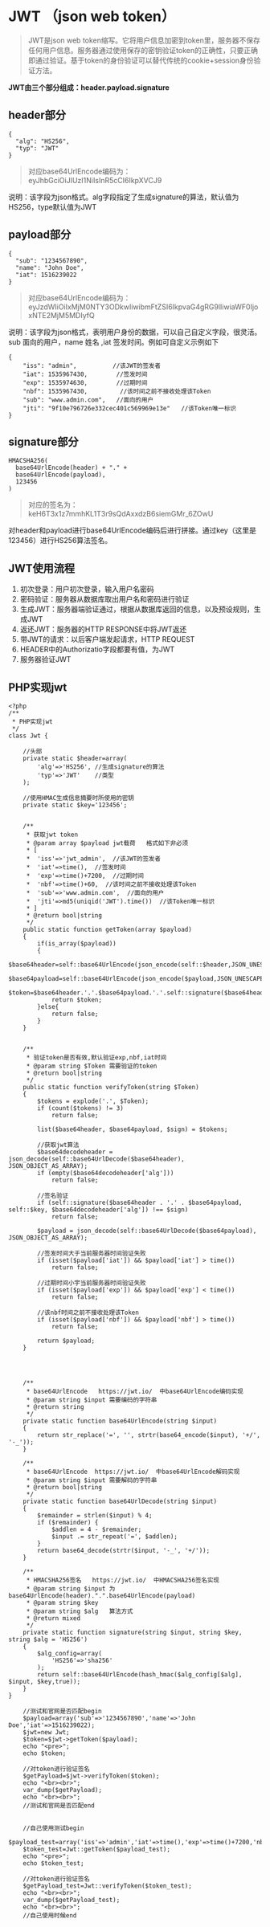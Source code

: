 # JWT （json web token）

>JWT是json web token缩写。它将用户信息加密到token里，服务器不保存任何用户信息。服务器通过使用保存的密钥验证token的正确性，只要正确即通过验证。基于token的身份验证可以替代传统的cookie+session身份验证方法。

**JWT由三个部分组成：header.payload.signature**

## header部分

````
{
  "alg": "HS256",
  "typ": "JWT"
}
````

> 对应base64UrlEncode编码为：eyJhbGciOiJIUzI1NiIsInR5cCI6IkpXVCJ9

说明：该字段为json格式。alg字段指定了生成signature的算法，默认值为 HS256，type默认值为JWT

## payload部分

```
{
  "sub": "1234567890",
  "name": "John Doe",
  "iat": 1516239022
}
```

> 对应base64UrlEncode编码为：eyJzdWIiOiIxMjM0NTY3ODkwIiwibmFtZSI6IkpvaG4gRG9lIiwiaWF0IjoxNTE2MjM5MDIyfQ

说明：该字段为json格式，表明用户身份的数据，可以自己自定义字段，很灵活。sub 面向的用户，name 姓名 ,iat 签发时间。例如可自定义示例如下

```
{
    "iss": "admin",          //该JWT的签发者
    "iat": 1535967430,        //签发时间
    "exp": 1535974630,        //过期时间
    "nbf": 1535967430,         //该时间之前不接收处理该Token
    "sub": "www.admin.com",   //面向的用户
    "jti": "9f10e796726e332cec401c569969e13e"   //该Token唯一标识
}
```

## signature部分

```
HMACSHA256(
  base64UrlEncode(header) + "." +
  base64UrlEncode(payload),
  123456
) 
```

> 对应的签名为：keH6T3x1z7mmhKL1T3r9sQdAxxdzB6siemGMr_6ZOwU

对header和payload进行base64UrlEncode编码后进行拼接。通过key（这里是123456）进行HS256算法签名。 

## JWT使用流程

1.  初次登录：用户初次登录，输入用户名密码
2. 密码验证：服务器从数据库取出用户名和密码进行验证
3. 生成JWT：服务器端验证通过，根据从数据库返回的信息，以及预设规则，生成JWT
4. 返还JWT：服务器的HTTP RESPONSE中将JWT返还
5. 带JWT的请求：以后客户端发起请求，HTTP REQUEST
6. HEADER中的Authorizatio字段都要有值，为JWT
7. 服务器验证JWT

## PHP实现jwt

```
<?php
/**
 * PHP实现jwt
 */
class Jwt {

    //头部
    private static $header=array(
        'alg'=>'HS256', //生成signature的算法
        'typ'=>'JWT'    //类型
    );

    //使用HMAC生成信息摘要时所使用的密钥
    private static $key='123456';


    /**
     * 获取jwt token
     * @param array $payload jwt载荷   格式如下非必须
     * [
     *  'iss'=>'jwt_admin',  //该JWT的签发者
     *  'iat'=>time(),  //签发时间
     *  'exp'=>time()+7200,  //过期时间
     *  'nbf'=>time()+60,  //该时间之前不接收处理该Token
     *  'sub'=>'www.admin.com',  //面向的用户
     *  'jti'=>md5(uniqid('JWT').time())  //该Token唯一标识
     * ]
     * @return bool|string
     */
    public static function getToken(array $payload)
    {
        if(is_array($payload))
        {
            $base64header=self::base64UrlEncode(json_encode(self::$header,JSON_UNESCAPED_UNICODE));
            $base64payload=self::base64UrlEncode(json_encode($payload,JSON_UNESCAPED_UNICODE));
            $token=$base64header.'.'.$base64payload.'.'.self::signature($base64header.'.'.$base64payload,self::$key,self::$header['alg']);
            return $token;
        }else{
            return false;
        }
    }


    /**
     * 验证token是否有效,默认验证exp,nbf,iat时间
     * @param string $Token 需要验证的token
     * @return bool|string
     */
    public static function verifyToken(string $Token)
    {
        $tokens = explode('.', $Token);
        if (count($tokens) != 3)
            return false;

        list($base64header, $base64payload, $sign) = $tokens;

        //获取jwt算法
        $base64decodeheader = json_decode(self::base64UrlDecode($base64header), JSON_OBJECT_AS_ARRAY);
        if (empty($base64decodeheader['alg']))
            return false;

        //签名验证
        if (self::signature($base64header . '.' . $base64payload, self::$key, $base64decodeheader['alg']) !== $sign)
            return false;

        $payload = json_decode(self::base64UrlDecode($base64payload), JSON_OBJECT_AS_ARRAY);

        //签发时间大于当前服务器时间验证失败
        if (isset($payload['iat']) && $payload['iat'] > time())
            return false;

        //过期时间小宇当前服务器时间验证失败
        if (isset($payload['exp']) && $payload['exp'] < time())
            return false;

        //该nbf时间之前不接收处理该Token
        if (isset($payload['nbf']) && $payload['nbf'] > time())
            return false;

        return $payload;
    }




    /**
     * base64UrlEncode   https://jwt.io/  中base64UrlEncode编码实现
     * @param string $input 需要编码的字符串
     * @return string
     */
    private static function base64UrlEncode(string $input)
    {
        return str_replace('=', '', strtr(base64_encode($input), '+/', '-_'));
    }

    /**
     * base64UrlEncode  https://jwt.io/  中base64UrlEncode解码实现
     * @param string $input 需要解码的字符串
     * @return bool|string
     */
    private static function base64UrlDecode(string $input)
    {
        $remainder = strlen($input) % 4;
        if ($remainder) {
            $addlen = 4 - $remainder;
            $input .= str_repeat('=', $addlen);
        }
        return base64_decode(strtr($input, '-_', '+/'));
    }

    /**
     * HMACSHA256签名   https://jwt.io/  中HMACSHA256签名实现
     * @param string $input 为base64UrlEncode(header).".".base64UrlEncode(payload)
     * @param string $key
     * @param string $alg   算法方式
     * @return mixed
     */
    private static function signature(string $input, string $key, string $alg = 'HS256')
    {
        $alg_config=array(
            'HS256'=>'sha256'
        );
        return self::base64UrlEncode(hash_hmac($alg_config[$alg], $input, $key,true));
    }
}

    //测试和官网是否匹配begin
    $payload=array('sub'=>'1234567890','name'=>'John Doe','iat'=>1516239022);
    $jwt=new Jwt;
    $token=$jwt->getToken($payload);
    echo "<pre>";
    echo $token;
    
    //对token进行验证签名
    $getPayload=$jwt->verifyToken($token);
    echo "<br><br>";
    var_dump($getPayload);
    echo "<br><br>";
    //测试和官网是否匹配end
    
    
    //自己使用测试begin
    $payload_test=array('iss'=>'admin','iat'=>time(),'exp'=>time()+7200,'nbf'=>time(),'sub'=>'www.admin.com','jti'=>md5(uniqid('JWT').time()));;
    $token_test=Jwt::getToken($payload_test);
    echo "<pre>";
    echo $token_test;
    
    //对token进行验证签名
    $getPayload_test=Jwt::verifyToken($token_test);
    echo "<br><br>";
    var_dump($getPayload_test);
    echo "<br><br>";
    //自己使用时候end
```

